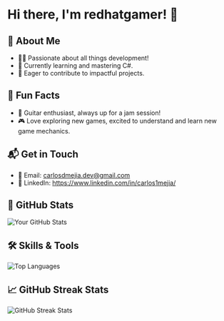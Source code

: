 <!-- Your GitHub Profile README -->

# Hi there, I'm redhatgamer! 👋

## 🚀 About Me

- 👨‍💻 Passionate about all things development!
- 🌱 Currently learning and mastering C#.
- 🎯 Eager to contribute to impactful projects.

## 🎸 Fun Facts

- 🎸 Guitar enthusiast, always up for a jam session!
- 🎮 Love exploring new games, excited to understand and learn new game mechanics.

## 📬 Get in Touch

- 📧 Email: carlosdmejia.dev@gmail.com
- 🔗 LinkedIn: https://www.linkedin.com/in/carlos1mejia/

## 🌟 GitHub Stats

![Your GitHub Stats](https://github-readme-stats.vercel.app/api?username=redhatgamer&show_icons=true&theme=radical)

## 🛠️ Skills & Tools

![Top Languages](https://github-readme-stats.vercel.app/api/top-langs/?username=redhatgamer&layout=compact&theme=radical)

## 📈 GitHub Streak Stats

![GitHub Streak Stats](https://github-readme-streak-stats.herokuapp.com/?user=redhatgamer&theme=radical)


